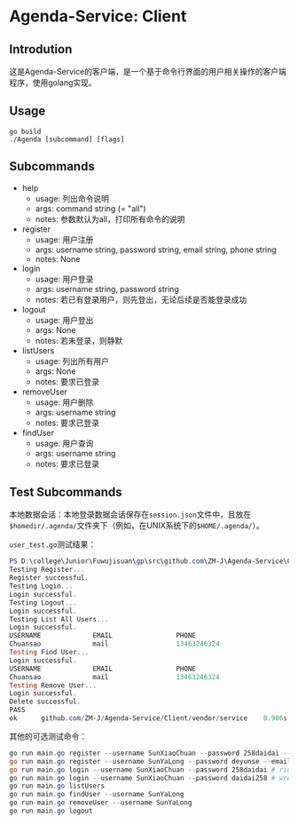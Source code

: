 # Agenda-Service: Client

## Introdution
这是Agenda-Service的客户端，是一个基于命令行界面的用户相关操作的客户端程序，使用golang实现。

## Usage
```
go build
./Agenda [subcommand] [flags]
```

## Subcommands
- help
  - usage: 列出命令说明
  - args: command string (= "all")
  - notes: 参数默认为all，打印所有命令的说明
- register
  - usage: 用户注册
  - args: username string, password string, email string, phone string
  - notes: None
- login
  - usage: 用户登录
  - args: username string, password string
  - notes: 若已有登录用户，则先登出，无论后续是否能登录成功
- logout
  - usage: 用户登出
  - args: None
  - notes: 若未登录，则静默
- listUsers
  - usage: 列出所有用户
  - args: None
  - notes: 要求已登录
- removeUser
  - usage: 用户删除
  - args: username string
  - notes: 要求已登录
- findUser
  - usage: 用户查询
  - args: username string
  - notes: 要求已登录


## Test Subcommands
本地数据会话：本地登录数据会话保存在`session.json`文件中，且放在`$homedir/.agenda/`文件夹下（例如，在UNIX系统下的`$HOME/.agenda/`）。

`user_test.go`测试结果：
```powershell
PS D:\college\Junior\Fuwujisuan\gp\src\github.com\ZM-J\Agenda-Service\Client\vendor\service> go test
Testing Register...
Register successful.
Testing Login...
Login successful.
Testing Logout...
Login successful.
Testing List All Users...
Login successful.
USERNAME             EMAIL                PHONE
Chuansao             mail                 13463246324
Testing Find User...
Login successful.
USERNAME             EMAIL                PHONE
Chuansao             mail                 13463246324
Testing Remove User...
Login successful.
Delete successful.
PASS
ok      github.com/ZM-J/Agenda-Service/Client/vendor/service    0.906s
```

其他的可选测试命令：
```powershell
go run main.go register --username SunXiaoChuan --password 258daidai --email 6324@douyu.com --phone 13838383838
go run main.go register --username SunYaLong --password deyunse --email deyunse@douyu.com --phone 13666666666
go run main.go login --username SunXiaoChuan --password 258daidai # right
go run main.go login --username SunXiaoChuan --password daidai258 # wrong
go run main.go listUsers
go run main.go findUser --username SunYaLong
go run main.go removeUser --username SunYaLong
go run main.go logout
```